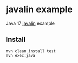 # javalin example

Java 17 [javalin](https://javalin.io/) example

## Install

```
mvn clean install test
mvn exec:java
```
